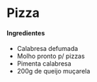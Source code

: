 # Pizza

#### Ingredientes

* Calabresa defumada 
* Molho pronto p/ pizzas
* Pimenta calabresa
* 200g de queijo muçarela 



​    



